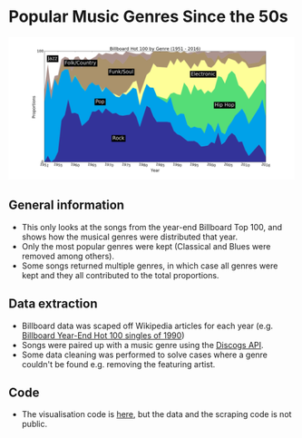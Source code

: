 # Popular Music Genres Since the 50s

![The Visualisation](billboard_100/figures/visualisation.png)

## General information
- This only looks at the songs from the year-end Billboard Top 100, and shows how the musical genres were distributed that year.
- Only the most popular genres were kept (Classical and Blues were removed among others).
- Some songs returned multiple genres, in which case all genres were kept and they all contributed to the total proportions.

## Data extraction
- Billboard data was scaped off Wikipedia articles for each year (e.g. [Billboard Year-End Hot 100 singles of 1990](https://en.wikipedia.org/wiki/Billboard_Year-End_Hot_100_singles_of_1990))
- Songs were paired up with a music genre using the [Discogs API](https://www.discogs.com/developers/).
- Some data cleaning was performed to solve cases where a genre couldn't be found e.g. removing the featuring artist.

## Code
- The visualisation code is [here](billboard_100/notebooks/visualisation.ipynb), but the data and the scraping code is not public.
